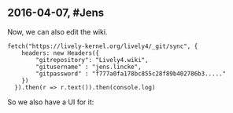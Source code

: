## 2016-04-07, #Jens

Now, we can also edit the wiki. 

```JS
fetch("https://lively-kernel.org/lively4/_git/sync", {
    headers: new Headers({ 
    	"gitrepository": "Lively4.wiki",
        "gitusername" : "jens.lincke",
        "gitpassword" : "f777a0fa178bc855c28f89b402786b3....."
    })
  }).then(r => r.text()).then(console.log)
```

So we also have a UI for it:

<lively-sync />

